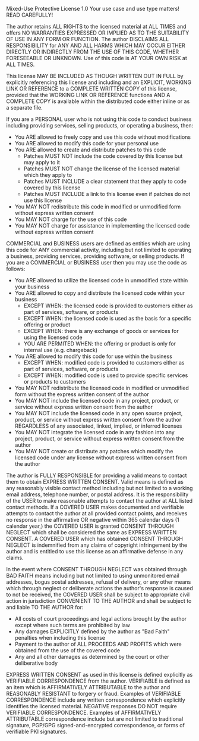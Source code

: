 Mixed-Use Protective License 1.0
Your use case and use type matters! READ CAREFULLY!

The author retains ALL RIGHTS to the licensed material at ALL TIMES and offers NO WARRANTIES EXPRESSED OR IMPLIED AS TO THE
SUITABILITY OF USE IN ANY FORM OR FUNCTION. The author DISCLAIMS ALL RESPONSIBILITY for ANY AND ALL HARMS WHICH MAY OCCUR EITHER
DIRECTLY OR INDIRECTLY FROM THE USE OF THIS CODE, WHETHER FORESEEABLE OR UNKNOWN. Use of this code is AT YOUR OWN RISK at ALL
TIMES.

This license MAY BE INCLUDED AS THOUGH WRITTEN OUT IN FULL by explicitly referencing this license and including and an EXPLICIT, WORKING LINK OR REFERENCE to a COMPLETE WRITTEN COPY of this license, provided that the WORKING LINK OR REFERENCE functions AND A COMPLETE COPY is available within the distributed code either inline or as a separate file.

If you are a PERSONAL user who is not using this code to conduct business including providing services, selling products,
or operating a business, then:
* You ARE allowed to freely copy and use this code without modifications
* You ARE allowed to modify this code for your personal use
* You ARE allowed to create and distribute patches to this code
  * Patches MUST NOT include the code covered by this license but may apply to it
  * Patches MUST NOT change the license of the licensed material which they apply to
  * Patches MUST INCLUDE a clear statement that they apply to code covered by this license
  * Patches MUST INCLUDE a link to this license even if patches do not use this license
* You MAY NOT redistribute this code in modified or unmodified form without express written consent
* You MAY NOT charge for the use of this code
* You MAY NOT charge for assistance in implementing the licensed code without express written consent

COMMERCIAL and BUSINESS users are defined as entities which are using this code for ANY commercial activity, including but
not limited to operating a business, providing services, providing software, or selling products.
If you are a COMMERCIAL or BUSINESS user then you may use the code as follows:
* You ARE allowed to utilize the licensed code in unmodified state within your business
* You ARE allowed to copy and distribute the licensed code within your business
  * EXCEPT WHEN: the licensed code is provided to customers either as part of services, software, or products
  * EXCEPT WHEN: the licensed code is used as the basis for a specific offering or product
  * EXCEPT WHEN: there is any exchange of goods or services for using the licensed code
  * YOU ARE PERMITED WHEN: the offering or product is only for internal use (e.g. chargeback)
* You ARE allowed to modify this code for use within the business
  * EXCEPT WHEN: modified code is provided to customers either as part of services, software, or products
  * EXCEPT WHEN: modified code is used to provide specific services or products to customers
* You MAY NOT redistribute the licensed code in modified or unmodified form without the express written consent of the author
* You MAY NOT include the licensed code in any project, product, or service without express written consent from the author
* You MAY NOT include the licensed code in any open source project, product, or service without express written consent from 
  the author REGARDLESS of any associated, linked, implied, or inferred licenses
* You MAY NOT integrate the licensed code in any fashion into any project, product, or service without express written consent 
  from the author
* You MAY NOT create or distribute any patches which modify the licensed code under any license without express written consent
  from the author

The author is FULLY RESPONSIBLE for providing a valid means to contact them to obtain EXPRESS WRITTEN CONSENT. Valid means is 
defined as any reasonably visible contact method including but not limited to a working email address, telephone number, or
postal address. It is the responsibility of the USER to make reasonable attempts to contact the author at ALL listed contact 
methods. If a COVERED USER makes documented and verifiable attempts to contact the author at all provided contact points, and 
receives no response in the affirmative OR negative within 365 calendar days (1 calendar year,) the COVERED USER is granted 
CONSENT THROUGH NEGLECT which shall be considered the same as EXPRESS WRITTEN CONSENT. A COVERED USER which has obtained CONSENT
THROUGH NEGLECT is indemnified from any claims of copyright infringement by the author and is entitled to use this license as
an affirmative defense in any claims.

In the event where CONSENT THROUGH NEGLECT was obtained through BAD FAITH means including but not limited to using unmonitored
email addresses, bogus postal addresses, refusal of delivery, or any other means which through neglect or deliberate actions the
author's response is caused to not be received, the COVERED USER shall be subject to appropriate civil action in jurisdiction
CONVENIENT TO THE AUTHOR and shall be subject to and liable TO THE AUTHOR for:
- All costs of court proceedings and legal actions brought by the author except where such terms are prohibited by law
- Any damages EXPLICITLY defined by the author as "Bad Faith" penalties when including this license
- Payment to the author of ALL PROCEEDS AND PROFITS which were obtained from the use of the covered code
- Any and all other damages as determined by the court or other deliberative body

EXPRESS WRITTEN CONSENT as used in this license is defined explicitly as VERIFIABLE CORRESPONDENCE from the author.
VERIFIABLE is defined as an item which is AFFIRMATIVELY ATTRIBUTABLE to the author and REASONABLY RESISTANT to forgery or
fraud. Examples of VERIFIABLE CORRESPONDENCE include any written correspondence which explicitly identifies the licensed
material. NEGATIVE responses DO NOT require VERIFIABLE CORRESPONDENCE. Examples of AFFIRMATIVELY ATTRIBUTABLE correspondence
include but are not limited to traditional signature, PGP/GPG signed-and-encrypted correspondence, or forms of verifiable PKI
signatures.

